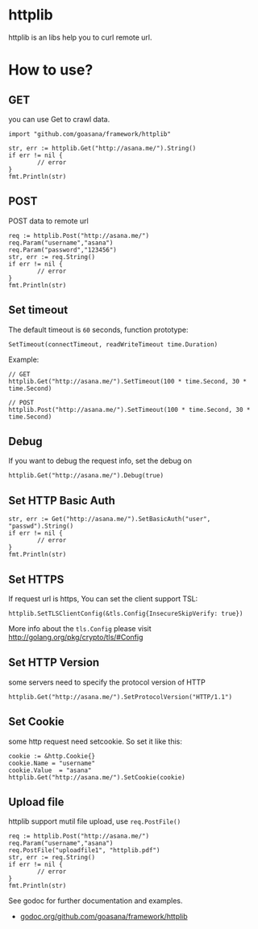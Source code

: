 # httplib
httplib is an libs help you to curl remote url.

# How to use?

## GET
you can use Get to crawl data.

	import "github.com/goasana/framework/httplib"
	
	str, err := httplib.Get("http://asana.me/").String()
	if err != nil {
        	// error
	}
	fmt.Println(str)
	
## POST
POST data to remote url

	req := httplib.Post("http://asana.me/")
	req.Param("username","asana")
	req.Param("password","123456")
	str, err := req.String()
	if err != nil {
        	// error
	}
	fmt.Println(str)

## Set timeout

The default timeout is `60` seconds, function prototype:

	SetTimeout(connectTimeout, readWriteTimeout time.Duration)

Example:

	// GET
	httplib.Get("http://asana.me/").SetTimeout(100 * time.Second, 30 * time.Second)
	
	// POST
	httplib.Post("http://asana.me/").SetTimeout(100 * time.Second, 30 * time.Second)


## Debug

If you want to debug the request info, set the debug on

	httplib.Get("http://asana.me/").Debug(true)
	
## Set HTTP Basic Auth

	str, err := Get("http://asana.me/").SetBasicAuth("user", "passwd").String()
	if err != nil {
        	// error
	}
	fmt.Println(str)
	
## Set HTTPS

If request url is https, You can set the client support TSL:

	httplib.SetTLSClientConfig(&tls.Config{InsecureSkipVerify: true})
	
More info about the `tls.Config` please visit http://golang.org/pkg/crypto/tls/#Config	

## Set HTTP Version

some servers need to specify the protocol version of HTTP

	httplib.Get("http://asana.me/").SetProtocolVersion("HTTP/1.1")
	
## Set Cookie

some http request need setcookie. So set it like this:

	cookie := &http.Cookie{}
	cookie.Name = "username"
	cookie.Value  = "asana"
	httplib.Get("http://asana.me/").SetCookie(cookie)

## Upload file

httplib support mutil file upload, use `req.PostFile()`

	req := httplib.Post("http://asana.me/")
	req.Param("username","asana")
	req.PostFile("uploadfile1", "httplib.pdf")
	str, err := req.String()
	if err != nil {
        	// error
	}
	fmt.Println(str)


See godoc for further documentation and examples.

* [godoc.org/github.com/goasana/framework/httplib](https://godoc.org/github.com/goasana/framework/httplib)
